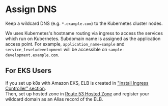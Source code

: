# Assign DNS
Keep a wildcard DNS (e.g. `*.example.com`) to the Kubernetes cluster nodes.

We uses Kubernetes's hostname routing via ingress to access the services which run on Kubernetes. Subdomain name is assigned as the application access point. For example, `application_name=sample` and `service_level=development` will be accessible on `sample-development.example.com`.

## For EKS Users
If you set up k8s with Amazon EKS, ELB is created in ["Install Ingress Controller" section](./Installation-eks.md#install-ingress-controller).  
Then, set up hosted zone in [Route 53 Hosted Zone](https://console.aws.amazon.com/route53/home) and register your wildcard domain as an Alias record of the ELB.
